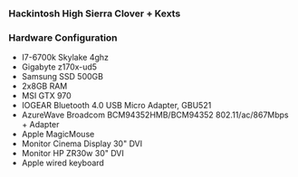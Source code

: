 ### Hackintosh High Sierra Clover + Kexts

### Hardware Configuration



- I7-6700k Skylake  4ghz
- Gigabyte z170x-ud5
- Samsung SSD 500GB
- 2x8GB RAM
- MSI GTX 970
- IOGEAR Bluetooth 4.0 USB 
Micro Adapter, GBU521
- AzureWave Broadcom BCM94352HMB/BCM94352 802.11/ac/867Mbps + Adapter
- Apple MagicMouse
- Monitor Cinema Display 30" DVI
- Monitor HP ZR30w 30" DVI
- Apple wired keyboard
